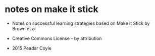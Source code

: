 # notes on make it stick
* Notes on successful learning strategies based on Make it Stick by Brown et al

* Creative Commons License - by attribution
* 2015 Peadar Coyle
